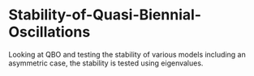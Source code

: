 # Stability-of-Quasi-Biennial-Oscillations
Looking at QBO and testing the stability of various models including an asymmetric case, the stability is tested using eigenvalues.
